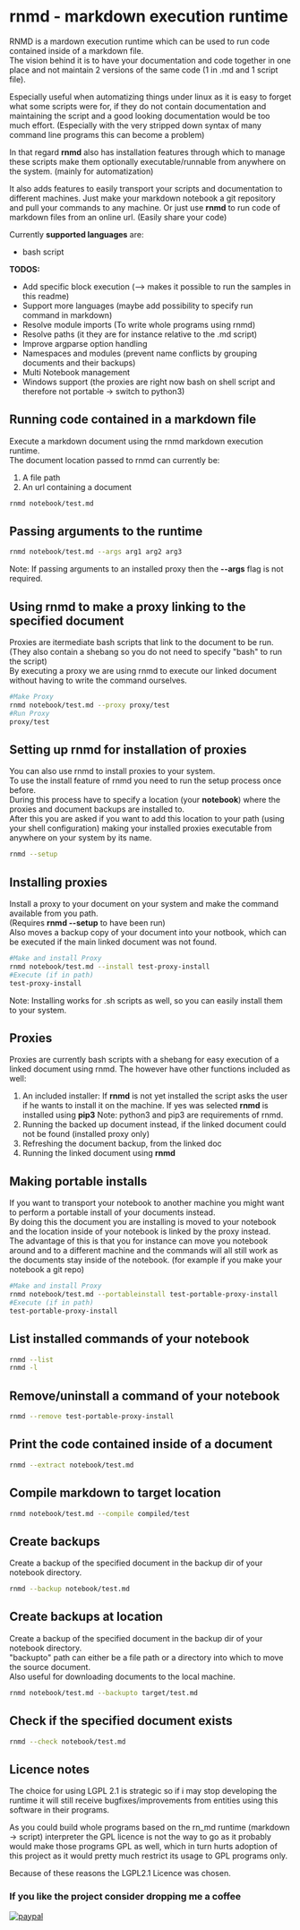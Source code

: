 # rnmd - markdown execution runtime

RNMD is a mardown execution runtime which can be used to run code contained inside of a markdown file.  
The vision behind it is to have your documentation and code together in one place and not maintain
2 versions of the same code (1 in .md and 1 script file).  

Especially useful when automatizing things under linux as it is easy to forget what some scripts were for,
if they do not contain documentation and maintaining the script and a good looking documentation would be too much effort.
(Especially with the very stripped down syntax of many command line programs this can become a problem)  

In that regard **rnmd** also has installation features through which to manage these scripts make them optionally executable/runnable
from anywhere on the system. (mainly for automatization)

It also adds features to easily transport your scripts and documentation to different machines.
Just make your markdown notebook a git repository and pull your commands to any machine.
Or just use **rnmd** to run code of markdown files from an online url. (Easily share your code)

Currently **supported languages** are:

- bash script

**TODOS:**

- Add specific block execution (--> makes it possible to run the samples in this readme)
- Support more languages (maybe add possibility to specify run command in markdown)
- Resolve module imports (To write whole programs using rnmd)
- Resolve paths (it they are for instance relative to the .md script)
- Improve argparse option handling
- Namespaces and modules (prevent name conflicts by grouping documents and their backups)
- Multi Notebook management
- Windows support (the proxies are right now bash on shell script and therefore not portable -> switch to python3)

## Running code contained in a markdown file

Execute a markdown document using the rnmd markdown execution runtime.  
The document location passed to rnmd can currently be:  

1. A file path
2. An url containing a document

```bash
rnmd notebook/test.md
```

## Passing arguments to the runtime

```bash
rnmd notebook/test.md --args arg1 arg2 arg3
```

Note: If passing arguments to an installed proxy then the **--args** flag is not required.  

## Using rnmd to make a proxy linking to the specified document

Proxies are itermediate bash scripts that link to the document to be run.  
(They also contain a shebang so you do not need to specify "bash" to run the script)  
By executing a proxy we are using rnmd to execute our linked document without having to write the command ourselves.  

```bash
#Make Proxy
rnmd notebook/test.md --proxy proxy/test
#Run Proxy
proxy/test
```

## Setting up rnmd for installation of proxies

You can also use rnmd to install proxies to your system.  
To use the install feature of rnmd you need to run the setup process once before.  
During this process have to specify a location (your **notebook**) where the proxies and document backups are installed to.  
After this you are asked if you want to add this location to your path (using your shell configuration) making your installed proxies
executable from anywhere on your system by its name.  

```bash
rnmd --setup
```

## Installing proxies

Install a proxy to your document on your system and make the command available from you path.  
(Requires **rnmd --setup** to have been run)  
Also moves a backup copy of your document into your notbook, which can be executed if the main linked document was not found.  

```bash
#Make and install Proxy
rnmd notebook/test.md --install test-proxy-install
#Execute (if in path)
test-proxy-install
```

Note: Installing works for .sh scripts as well, so you can easily install them to your system.

## Proxies

Proxies are currently bash scripts with a shebang for easy execution of a linked document using rnmd.
The however have other functions included as well:
1. An included installer: 
If **rnmd** is not yet installed the script asks the user if he wants to install it on the machine.
If yes was selected **rnmd** is installed using **pip3**
Note: python3 and pip3 are requirements of rnmd.
2. Running the backed up document instead, if the linked document could not be found (installed proxy only)
3. Refreshing the document backup, from the linked doc
4. Running the linked document using **rnmd**

## Making portable installs

If you want to transport your notebook to another machine you might want to perform a portable install of your documents instead.  
By doing this the document you are installing is moved to your notebook and the location inside of your notebook is linked by the proxy instead.  
The advantage of this is that you for instance can move you notebook around and to a different machine and the commands will all still work
as the documents stay inside of the notebook. (for example if you make your notebook a git repo)  

```bash
#Make and install Proxy
rnmd notebook/test.md --portableinstall test-portable-proxy-install
#Execute (if in path)
test-portable-proxy-install
```

## List installed commands of your notebook

```bash
rnmd --list
rnmd -l
```

## Remove/uninstall a command of your notebook

```bash
rnmd --remove test-portable-proxy-install
```

## Print the code contained inside of a document

```bash
rnmd --extract notebook/test.md
```

## Compile markdown to target location

```bash
rnmd notebook/test.md --compile compiled/test
```

## Create backups

Create a backup of the specified document in the backup dir of your notebook directory.  

```bash
rnmd --backup notebook/test.md
```

## Create backups at location

Create a backup of the specified document in the backup dir of your notebook directory.  
"backupto" path can either be a file path or a directory into which to move the source document.  
Also useful for downloading documents to the local machine.  

```bash
rnmd notebook/test.md --backupto target/test.md
```

## Check if the specified document exists

```bash
rnmd --check notebook/test.md
```

## Licence notes

The choice for using LGPL 2.1 is strategic so if i may stop developing the runtime
it will still receive bugfixes/improvements from entities using this software in their programs.  

As you could build whole programs based on the rn_md runtime (markdown -> script) interpreter
the GPL licence is not the way to go as it probably would make those programs GPL as well,
which in turn hurts adoption of this project as it would pretty much restrict its
usage to GPL programs only.  

Because of these reasons the LGPL2.1 Licence was chosen.  

### If you like the project consider dropping me a coffee

[![paypal](https://www.paypalobjects.com/en_US/i/btn/btn_donate_LG.gif)](https://www.paypal.com/donate?hosted_button_id=BSFX8LCPHW2AE)
  
<br>  
<br>